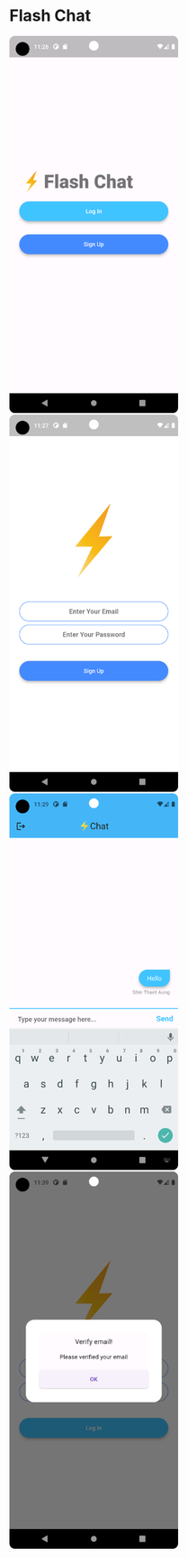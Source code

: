 # Flash Chat
<img src="welcome.png" alt="welcome" style="width:300px;"/>
<img src="sign_up.png" alt="sign_up" style="width:300px;"/>
<img src="chat.png" alt="chat" style="width:300px;"/>
<img src="verified.png" alt="verified" style="width:300px;"/>


